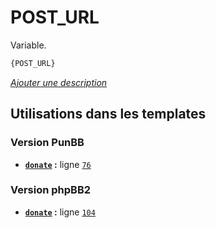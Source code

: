 # POST_URL


Variable.

```html
{POST_URL}
```

[*Ajouter une description*](https://fa-tvars.appspot.com/var/POST_URL)

## Utilisations dans les templates

### Version PunBB
* __[`donate`](../tpl/var/punbb/donate.md#readme) :__ ligne [`76`](../tpl/src/punbb/donate.tpl#L76)

### Version phpBB2
* __[`donate`](../tpl/var/subsilver/donate.md#readme) :__ ligne [`104`](../tpl/src/subsilver/donate.tpl#L104)